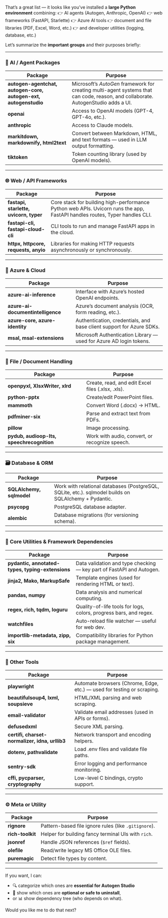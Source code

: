 That’s a great list — it looks like you’ve installed a **large Python environment** combining:
👉 AI agents (Autogen, Anthropic, OpenAI)
👉 web frameworks (FastAPI, Starlette)
👉 Azure AI tools
👉 document and file libraries (PDF, Excel, Word, etc.)
👉 and developer utilities (logging, database, etc.)

Let’s summarize the **important groups** and their purposes briefly:

---

### 🧠 **AI / Agent Packages**

| Package                                                         | Purpose                                                                                                                           |
| --------------------------------------------------------------- | --------------------------------------------------------------------------------------------------------------------------------- |
| **autogen-agentchat, autogen-core, autogen-ext, autogenstudio** | Microsoft’s *AutoGen* framework for creating multi-agent systems that can code, reason, and collaborate. AutogenStudio adds a UI. |
| **openai**                                                      | Access to OpenAI models (GPT-4, GPT-4o, etc.).                                                                                    |
| **anthropic**                                                   | Access to Claude models.                                                                                                          |
| **markitdown, markdownify, html2text**                          | Convert between Markdown, HTML, and text formats — used in LLM output formatting.                                                 |
| **tiktoken**                                                    | Token counting library (used by OpenAI models).                                                                                   |

---

### 🌐 **Web / API Frameworks**

| Package                                | Purpose                                                                                                                    |
| -------------------------------------- | -------------------------------------------------------------------------------------------------------------------------- |
| **fastapi, starlette, uvicorn, typer** | Core stack for building high-performance Python web APIs. Uvicorn runs the app, FastAPI handles routes, Typer handles CLI. |
| **fastapi-cli, fastapi-cloud-cli**     | CLI tools to run and manage FastAPI apps in the cloud.                                                                     |
| **httpx, httpcore, requests, anyio**   | Libraries for making HTTP requests asynchronously or synchronously.                                                        |

---

### 🧩 **Azure & Cloud**

| Package                           | Purpose                                                              |
| --------------------------------- | -------------------------------------------------------------------- |
| **azure-ai-inference**            | Interface with Azure’s hosted OpenAI endpoints.                      |
| **azure-ai-documentintelligence** | Azure’s document analysis (OCR, form reading, etc.).                 |
| **azure-core, azure-identity**    | Authentication, credentials, and base client support for Azure SDKs. |
| **msal, msal-extensions**         | Microsoft Authentication Library — used for Azure AD login tokens.   |

---

### 🧾 **File / Document Handling**

| Package                                   | Purpose                                           |
| ----------------------------------------- | ------------------------------------------------- |
| **openpyxl, XlsxWriter, xlrd**            | Create, read, and edit Excel files (.xlsx, .xls). |
| **python-pptx**                           | Create/edit PowerPoint files.                     |
| **mammoth**                               | Convert Word (.docx) → HTML.                      |
| **pdfminer-six**                          | Parse and extract text from PDFs.                 |
| **pillow**                                | Image processing.                                 |
| **pydub, audioop-lts, speechrecognition** | Work with audio, convert, or recognize speech.    |

---

### 🗃️ **Database & ORM**

| Package                  | Purpose                                                                                              |
| ------------------------ | ---------------------------------------------------------------------------------------------------- |
| **SQLAlchemy, sqlmodel** | Work with relational databases (PostgreSQL, SQLite, etc.). sqlmodel builds on SQLAlchemy + Pydantic. |
| **psycopg**              | PostgreSQL database adapter.                                                                         |
| **alembic**              | Database migrations (for versioning schema).                                                         |

---

### 🧱 **Core Utilities & Framework Dependencies**

| Package                                          | Purpose                                                              |
| ------------------------------------------------ | -------------------------------------------------------------------- |
| **pydantic, annotated-types, typing-extensions** | Data validation and type checking — key part of FastAPI and Autogen. |
| **jinja2, Mako, MarkupSafe**                     | Template engines (used for rendering HTML or text).                  |
| **pandas, numpy**                                | Data analysis and numerical computing.                               |
| **regex, rich, tqdm, loguru**                    | Quality-of-life tools for logs, colors, progress bars, and regex.    |
| **watchfiles**                                   | Auto-reload file watcher — useful for web dev.                       |
| **importlib-metadata, zipp, six**                | Compatibility libraries for Python package management.               |

---

### 🧰 **Other Tools**

| Package                                        | Purpose                                                                |
| ---------------------------------------------- | ---------------------------------------------------------------------- |
| **playwright**                                 | Automate browsers (Chrome, Edge, etc.) — used for testing or scraping. |
| **beautifulsoup4, lxml, soupsieve**            | HTML/XML parsing and web scraping.                                     |
| **email-validator**                            | Validate email addresses (used in APIs or forms).                      |
| **defusedxml**                                 | Secure XML parsing.                                                    |
| **certifi, charset-normalizer, idna, urllib3** | Network transport and encoding helpers.                                |
| **dotenv, pathvalidate**                       | Load .env files and validate file paths.                               |
| **sentry-sdk**                                 | Error logging and performance monitoring.                              |
| **cffi, pycparser, cryptography**              | Low-level C bindings, crypto support.                                  |

---

### ⚙️ **Meta or Utility**

| Package          | Purpose                                              |
| ---------------- | ---------------------------------------------------- |
| **rignore**      | Pattern-based file ignore rules (like `.gitignore`). |
| **rich-toolkit** | Helper for building fancy terminal UIs with `rich`.  |
| **jsonref**      | Handle JSON references (`$ref` fields).              |
| **olefile**      | Read/write legacy MS Office OLE files.               |
| **puremagic**    | Detect file types by content.                        |

---

If you want, I can:

* 🔍 categorize which ones are **essential for Autogen Studio**
* 🧹 show which ones are **optional or safe to uninstall**,
* or 📊 show dependency tree (who depends on what).

Would you like me to do that next?
